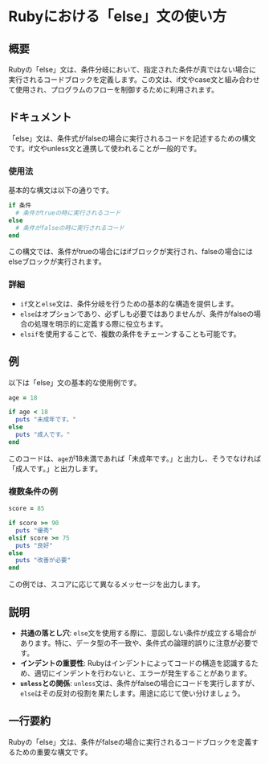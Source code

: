 <!--
Meta Description: # Rubyにおける「else」文の使い方 ## 概要 Rubyの「else」文は、条件分岐において、指定された条件が真ではない場合に実行されるコードブロックを定義します。この文は、if文やcase文と組み合わせて使用され、プログラムのフローを制御するために利用されます。 ## ドキュメント 「el...
Meta Keywords: else, puts, ruby, end, age
-->

# Rubyにおける「else」文の使い方

## 概要
Rubyの「else」文は、条件分岐において、指定された条件が真ではない場合に実行されるコードブロックを定義します。この文は、if文やcase文と組み合わせて使用され、プログラムのフローを制御するために利用されます。

## ドキュメント
「else」文は、条件式がfalseの場合に実行されるコードを記述するための構文です。if文やunless文と連携して使われることが一般的です。

### 使用法
基本的な構文は以下の通りです。

```ruby
if 条件
  # 条件がtrueの時に実行されるコード
else
  # 条件がfalseの時に実行されるコード
end
```

この構文では、条件がtrueの場合にはifブロックが実行され、falseの場合にはelseブロックが実行されます。

### 詳細
- `if`文と`else`文は、条件分岐を行うための基本的な構造を提供します。
- `else`はオプションであり、必ずしも必要ではありませんが、条件がfalseの場合の処理を明示的に定義する際に役立ちます。
- `elsif`を使用することで、複数の条件をチェーンすることも可能です。

## 例
以下は「else」文の基本的な使用例です。

```ruby
age = 18

if age < 18
  puts "未成年です。"
else
  puts "成人です。"
end
```

このコードは、`age`が18未満であれば「未成年です。」と出力し、そうでなければ「成人です。」と出力します。

### 複数条件の例

```ruby
score = 85

if score >= 90
  puts "優秀"
elsif score >= 75
  puts "良好"
else
  puts "改善が必要"
end
```

この例では、スコアに応じて異なるメッセージを出力します。

## 説明
- **共通の落とし穴**: `else`文を使用する際に、意図しない条件が成立する場合があります。特に、データ型の不一致や、条件式の論理的誤りに注意が必要です。
- **インデントの重要性**: Rubyはインデントによってコードの構造を認識するため、適切にインデントを行わないと、エラーが発生することがあります。
- **`unless`との関係**: `unless`文は、条件がfalseの場合にコードを実行しますが、`else`はその反対の役割を果たします。用途に応じて使い分けましょう。

## 一行要約
Rubyの「else」文は、条件がfalseの場合に実行されるコードブロックを定義するための重要な構文です。